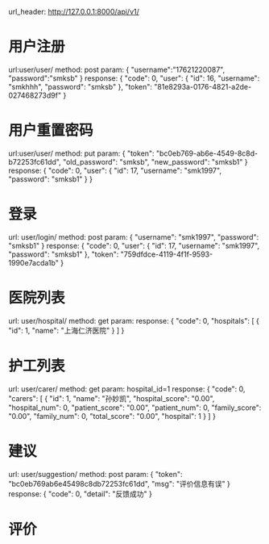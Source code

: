 url_header: http://127.0.0.1:8000/api/v1/

# 用户注册
url:user/user/
method: post
param: {
    "username":"17621220087",
    "password":"smksb"
}
response: {
    "code": 0,
    "user": {
        "id": 16,
        "username": "smkhhh",
        "password": "smksb"
    },
    "token": "81e8293a-0176-4821-a2de-027468273d9f"
}

# 用户重置密码
url:user/user/
method: put
param: {
	"token": "bc0eb769-ab6e-4549-8c8d-b72253fc61dd",
	"old_password": "smksb",
	"new_password": "smksb1"
}
response: {
    "code": 0,
    "user": {
        "id": 17,
        "username": "smk1997",
        "password": "smksb1"
    }
}

# 登录
url: user/login/
method: post
param: {
    "username": "smk1997",
    "password": "smksb1"
}
response: {
    "code": 0,
    "user": {
        "id": 17,
        "username": "smk1997",
        "password": "smksb1"
    },
    "token": "759dfdce-4119-4f1f-9593-1990e7acda1b"
}

# 医院列表
url: user/hospital/
method: get
param:
response: {
    "code": 0,
    "hospitals": [
        {
            "id": 1,
            "name": "上海仁济医院"
        }
    ]
}

# 护工列表
url: user/carer/
method: get
param: hospital_id=1
response: {
    "code": 0,
    "carers": [
        {
            "id": 1,
            "name": "孙妙凯",
            "hospital_score": "0.00",
            "hospital_num": 0,
            "patient_score": "0.00",
            "patient_num": 0,
            "family_score": "0.00",
            "family_num": 0,
            "total_score": "0.00",
            "hospital": 1
        }
    ]
}

# 建议
url: user/suggestion/
method: post
param: {
	"token": "bc0eb769ab6e45498c8db72253fc61dd",
	"msg": "评价信息有误"
}
response: {
    "code": 0,
    "detail": "反馈成功"
}

# 评价
